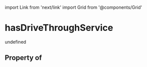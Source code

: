 import Link from 'next/link'
import Grid from '@components/Grid'

# hasDriveThroughService

undefined

## Property of



